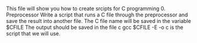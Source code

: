This file will show you how to create srcipts for C programming
0. Preprocessor
Write a script that runs a C file through the preprocessor and save the result into another file.
The C file name will be saved in the variable $CFILE
The output should be saved in the file c
gcc $CFILE -E -o c is the script that we will use.
